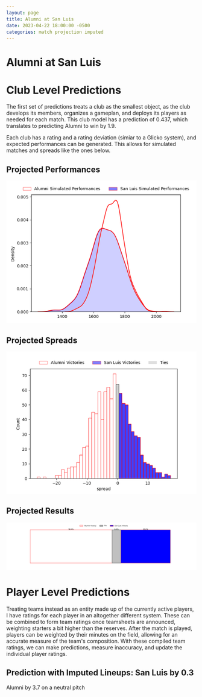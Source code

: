 ```yaml
---  
layout: page  
title: Alumni at San Luis  
date: 2023-04-22 18:00:00 -0500  
categories: match projection imputed  
---
```

# Alumni at San Luis

# Club Level Predictions


The first set of predictions treats a club as the smallest object, as the club develops its members, organizes a gameplan, and deploys its players as needed for each match. This club model has a prediction of 0.437, which translates to predicting Alumni to win by 1.9.

Each club has a rating and a rating deviation (simiar to a Glicko system), and expected performances can be generated. This allows for simulated matches and spreads like the ones below.
## Projected Performances


![Projected Performances](plots/performances_2023-04-22-SanLuis-Alumni.png)
## Projected Spreads


![Projected Spreads](plots/spreads_2023-04-22-SanLuis-Alumni.png)
## Projected Results


![Projected Results](plots/resultbar_2023-04-22-SanLuis-Alumni.png)
# Player Level Predictions


Treating teams instead as an entity made up of the currently active players, I have ratings for each player in an altogether different system. These can be combined to form team ratings once teamsheets are announced, weighting starters a bit higher than the reserves. After the match is played, players can be weighted by their minutes on the field, allowing for an accurate measure of the team's composition. With these compiled team ratings, we can make predictions, measure inaccuracy, and update the individual player ratings.
## Prediction with Imputed Lineups: San Luis by 0.3


Alumni by 3.7 on a neutral pitch

